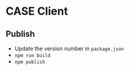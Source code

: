 # CASE Client

## Publish

- Update the version number in `package.json`
- `npm run build`
- `npm publish`
